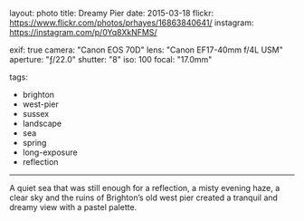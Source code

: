 layout: photo
title: Dreamy Pier
date: 2015-03-18
flickr: https://www.flickr.com/photos/prhayes/16863840641/
instagram: https://instagram.com/p/0Yq8XkNFMS/

exif: true
camera: "Canon EOS 70D"
lens: "Canon EF17-40mm f/4L USM"
aperture: "ƒ/22.0"
shutter: "8"
iso: 100
focal: "17.0mm"

tags:
  - brighton
  - west-pier
  - sussex
  - landscape
  - sea
  - spring
  - long-exposure
  - reflection
---

A quiet sea that was still enough for a reflection, a misty evening haze, a clear sky and the ruins of Brighton’s old west pier created a tranquil and dreamy view with a pastel palette.
